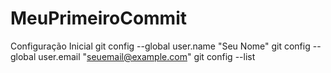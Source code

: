 # MeuPrimeiroCommit
Configuração Inicial
git config --global user.name "Seu Nome"
git config --global user.email "seuemail@example.com"
git config --list
